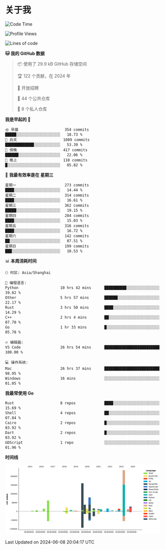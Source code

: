 # 关于我

<!--START_SECTION:waka-->
![Code Time](http://img.shields.io/badge/Code%20Time-2%2C801%20hrs%2015%20mins-blue)

![Profile Views](http://img.shields.io/badge/%E4%B8%AA%E4%BA%BA%E8%B5%84%E6%96%99%E8%A7%82%E7%9C%8B%E6%AC%A1%E6%95%B0-1-blue)

![Lines of code](https://img.shields.io/badge/%E4%BB%8E%E3%80%8CHello%20World%E3%80%8D%E8%B5%B7%E6%88%91%E5%B7%B2%E7%BB%8F%E5%86%99%E4%BA%86-758.8%20thousand%20%E8%A1%8C%E4%BB%A3%E7%A0%81-blue)

**🐱 我的 GitHub 数据** 

> 📦  使用了 29.9 kB GitHub 存储空间 
 > 
> 🏆 122 个贡献，在 2024 年
 > 
> 💼 开放招聘
 > 
> 📜 44 个公共仓库 
 > 
> 🔑 8 个私人仓库 
 > 
**我是早起的 🐤** 

```text
🌞 早晨                     354 commits         █████░░░░░░░░░░░░░░░░░░░░   18.73 % 
🌆 白天                     1009 commits        █████████████░░░░░░░░░░░░   53.39 % 
🌃 傍晚                     417 commits         ██████░░░░░░░░░░░░░░░░░░░   22.06 % 
🌙 晚上                     110 commits         █░░░░░░░░░░░░░░░░░░░░░░░░   05.82 % 
```
📅 **我最有效率是在 星期三** 

```text
星期一                      273 commits         ████░░░░░░░░░░░░░░░░░░░░░   14.44 % 
星期二                      314 commits         ████░░░░░░░░░░░░░░░░░░░░░   16.61 % 
星期三                      362 commits         █████░░░░░░░░░░░░░░░░░░░░   19.15 % 
星期四                      284 commits         ████░░░░░░░░░░░░░░░░░░░░░   15.03 % 
星期五                      316 commits         ████░░░░░░░░░░░░░░░░░░░░░   16.72 % 
星期六                      142 commits         ██░░░░░░░░░░░░░░░░░░░░░░░   07.51 % 
星期日                      199 commits         ███░░░░░░░░░░░░░░░░░░░░░░   10.53 % 
```


📊 **本周消耗时间** 

```text
🕑︎ 时区: Asia/Shanghai

💬 编程语言: 
Python                   10 hrs 42 mins      ██████████░░░░░░░░░░░░░░░   39.82 % 
Other                    5 hrs 57 mins       ██████░░░░░░░░░░░░░░░░░░░   22.17 % 
Rust                     3 hrs 50 mins       ████░░░░░░░░░░░░░░░░░░░░░   14.29 % 
C++                      2 hrs 4 mins        ██░░░░░░░░░░░░░░░░░░░░░░░   07.70 % 
Go                       1 hr 33 mins        █░░░░░░░░░░░░░░░░░░░░░░░░   05.78 % 

🔥 编辑器: 
VS Code                  26 hrs 54 mins      █████████████████████████   100.00 % 

💻 操作系统: 
Mac                      26 hrs 37 mins      █████████████████████████   98.95 % 
Windows                  16 mins             ░░░░░░░░░░░░░░░░░░░░░░░░░   01.05 % 
```

**我最常使用 Go** 

```text
Rust                     8 repos             ████░░░░░░░░░░░░░░░░░░░░░   15.69 % 
Shell                    4 repos             ██░░░░░░░░░░░░░░░░░░░░░░░   07.84 % 
Cairo                    2 repos             █░░░░░░░░░░░░░░░░░░░░░░░░   03.92 % 
Dart                     2 repos             █░░░░░░░░░░░░░░░░░░░░░░░░   03.92 % 
GDScript                 1 repo              ░░░░░░░░░░░░░░░░░░░░░░░░░   01.96 % 
```



**时间线**

![Lines of Code chart](https://raw.githubusercontent.com/catusax/catusax/master/assets/bar_graph.png)


 Last Updated on 2024-06-08 20:04:17 UTC
<!--END_SECTION:waka-->
